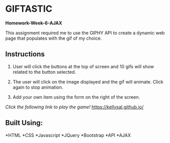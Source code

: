# GIFTASTIC

**Homework-Week-6-AJAX**

This assignment required me to use the GIPHY API to create a dynamic web page that populates with the gif of my choice.

## Instructions

1. User will click the buttons at the top of screen and 10 gifs will show related to the button selected.

2. The user will click on the image displayed and the gif will animate. Click again to stop animation.

3. Add your own item using the form on the right of the screen.

*Click the following link to play the game!*
https://kellysal.github.io/

## Built Using:
*HTML
*CSS
*Javascript
*JQuery
*Bootstrap
*API
*AJAX